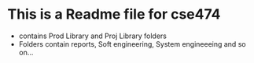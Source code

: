 # This is a Readme file for cse474
- contains Prod Library and Proj Library folders
- Folders contain reports, Soft engineering, System engineeeing and so on...
